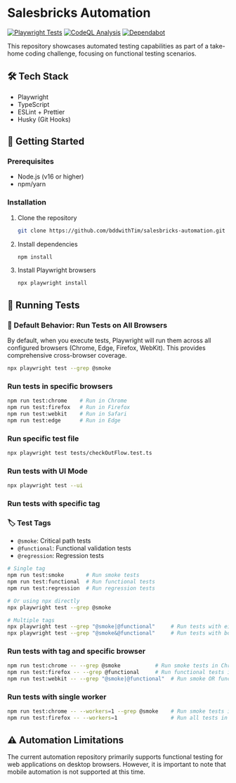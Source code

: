 # Salesbricks Automation
[![Playwright Tests](https://github.com/bddwithTim/salesbricks-automation/actions/workflows/build.yml/badge.svg)](https://github.com/bddwithTim/salesbricks-automation/actions/workflows/build.yml)
[![CodeQL Analysis](https://github.com/bddwithTim/salesbricks-automation/actions/workflows/codeql.yml/badge.svg)](https://github.com/bddwithTim/salesbricks-automation/actions/workflows/codeql.yml)
[![Dependabot](https://github.com/bddwithTim/salesbricks-automation/actions/workflows/dependabot/dependabot-updates/badge.svg)](https://github.com/bddwithTim/salesbricks-automation/actions/workflows/dependabot/dependabot-updates)

This repository showcases automated testing capabilities as part of a take-home coding challenge, focusing on functional testing scenarios.

## 🛠 Tech Stack

- Playwright
- TypeScript
- ESLint + Prettier
- Husky (Git Hooks)

## 🚀 Getting Started

### Prerequisites

- Node.js (v16 or higher)
- npm/yarn

### Installation

1. Clone the repository
   ```bash
   git clone https://github.com/bddwithTim/salesbricks-automation.git
   ```

2. Install dependencies
   ```bash
   npm install
   ```

3. Install Playwright browsers
   ```bash
   npx playwright install
   ```

## 🧪 Running Tests

### 🎯 Default Behavior: Run Tests on All Browsers
By default, when you execute tests, Playwright will run them across all configured browsers (Chrome, Edge, Firefox, WebKit). This provides comprehensive cross-browser coverage.

```bash
npx playwright test --grep @smoke
```

### Run tests in specific browsers
```bash
npm run test:chrome    # Run in Chrome
npm run test:firefox   # Run in Firefox
npm run test:webkit    # Run in Safari
npm run test:edge      # Run in Edge
```

### Run specific test file
```bash
npx playwright test tests/checkOutFlow.test.ts
```

### Run tests with UI Mode
```bash
npx playwright test --ui
```

### Run tests with specific tag
### 🏷 Test Tags

- `@smoke`: Critical path tests
- `@functional`: Functional validation tests
- `@regression`: Regression tests

```bash
# Single tag
npm run test:smoke       # Run smoke tests
npm run test:functional  # Run functional tests
npm run test:regression  # Run regression tests

# Or using npx directly
npx playwright test --grep @smoke

# Multiple tags
npx playwright test --grep "@smoke|@functional"     # Run tests with either @smoke OR @functional
npx playwright test --grep "@smoke&@functional"     # Run tests with both @smoke AND @functional
```
   
### Run tests with tag and specific browser
```bash
npm run test:chrome -- --grep @smoke           # Run smoke tests in Chrome
npm run test:firefox -- --grep @functional     # Run functional tests in Firefox
npm run test:webkit -- --grep "@smoke|@functional"  # Run smoke OR functional tests in Safari
```

### Run tests with single worker
```bash
npm run test:chrome -- --workers=1 --grep @smoke    # Run smoke tests in Chrome with single worker
npm run test:firefox -- --workers=1                 # Run all tests in Firefox with single worker
```

## ⚠️ Automation Limitations

The current automation repository primarily supports functional testing for web applications on desktop browsers. However, it is important to note that mobile automation is not supported at this time.

